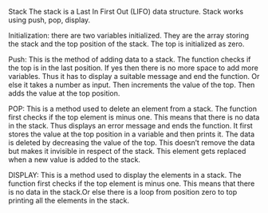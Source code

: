 Stack
The stack is a Last In First Out (LIFO) data structure.
Stack works using push, pop, display.

Initialization: there are two variables initialized. They
are the array storing the stack and the top position of
the stack. The top is initialized as zero.

Push: This is the method of adding data to a stack. The
function checks if the top is in the last position. If
yes then there is no more space to add more variables.
Thus it has to display a suitable message and end the
function. Or else it takes a number as input. Then
increments the value of the top. Then adds the value at
the top position.

POP: This is a method used to delete an element from a
stack. The function first checks if the top element is
minus one. This means that there is no data in the stack.
Thus displays an error message and ends the function. It
first stores the value at the top position in a variable
and then prints it. The data is deleted by decreasing the
value of the top. This doesn’t remove the data but makes
it invisible in respect of the stack. This element gets
replaced when a new value is added to the stack.

DISPLAY: This is a method used to display the elements in
a stack. The function first checks if the top element is
minus one. This means that there is no data in the
stack.Or else there is a loop from position zero to top
printing all the elements in the stack.